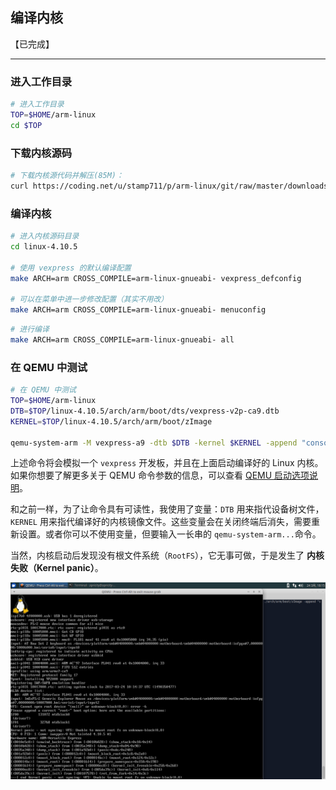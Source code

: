 ## 编译内核

【已完成】

---


### 进入工作目录

```bash
# 进入工作目录
TOP=$HOME/arm-linux
cd $TOP
```


### 下载内核源码

```bash
# 下载内核源代码并解压(85M)：
curl https://coding.net/u/stamp711/p/arm-linux/git/raw/master/downloads/linux-4.10.5.tar.xz | tar -xJf -
```


### 编译内核

```bash
# 进入内核源码目录
cd linux-4.10.5

# 使用 vexpress 的默认编译配置
make ARCH=arm CROSS_COMPILE=arm-linux-gnueabi- vexpress_defconfig

# 可以在菜单中进一步修改配置（其实不用改）
make ARCH=arm CROSS_COMPILE=arm-linux-gnueabi- menuconfig
```

```bash
# 进行编译
make ARCH=arm CROSS_COMPILE=arm-linux-gnueabi- all
```


### 在 QEMU 中测试

```bash
# 在 QEMU 中测试
TOP=$HOME/arm-linux
DTB=$TOP/linux-4.10.5/arch/arm/boot/dts/vexpress-v2p-ca9.dtb
KERNEL=$TOP/linux-4.10.5/arch/arm/boot/zImage

qemu-system-arm -M vexpress-a9 -dtb $DTB -kernel $KERNEL -append "console=tty0" -serial stdio
```

上述命令将会模拟一个 `vexpress` 开发板，并且在上面启动编译好的 Linux 内核。如果你想要了解更多关于 QEMU 命令参数的信息，可以查看 [QEMU 启动选项说明](/appendix/qemu-opts.md)。

和之前一样，为了让命令具有可读性，我使用了变量：`DTB` 用来指代设备树文件，`KERNEL` 用来指代编译好的内核镜像文件。这些变量会在关闭终端后消失，需要重新设置。或者你可以不使用变量，但要输入一长串的 `qemu-system-arm...`命令。

当然，内核启动后发现没有根文件系统（`RootFS`），它无事可做，于是发生了 **内核失败（Kernel panic）**。

![测试结果](/assets/qemu_kernel_only.png)